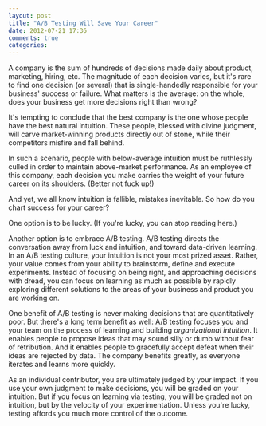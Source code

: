 ```yaml
---
layout: post
title: "A/B Testing Will Save Your Career"
date: 2012-07-21 17:36
comments: true
categories: 
---
```


A company is the sum of hundreds of decisions made daily about product,
marketing, hiring, etc.  The magnitude of each decision varies, but it's rare to
find one decision (or several) that is single-handedly responsible for your
business' success or failure.  What matters is the average: on the whole, does
your business get more decisions right than wrong?

It's tempting to conclude that the best company is the one whose people have the
best natural intuition.  These people, blessed with divine judgment, will carve
market-winning products directly out of stone, while their competitors misfire
and fall behind.

In such a scenario, people with below-average intuition must be ruthlessly
culled in order to maintain above-market performance.  As an employee of this
company, each decision you make carries the weight of your future career on its
shoulders. (Better not fuck up!)

And yet, we all know intuition is fallible, mistakes inevitable.  So how do you
chart success for your career?

One option is to be lucky. (If you're lucky, you can stop reading here.)

Another option is to embrace A/B testing.  A/B testing directs the conversation
away from luck and intuition, and toward data-driven learning.  In an A/B
testing culture, your intuition is not your most prized asset.  Rather, your
value comes from your ability to brainstorm, define and execute experiments.
Instead of focusing on being right, and approaching decisions with dread, you
can focus on learning as much as possible by rapidly exploring different
solutions to the areas of your business and product you are working on.

One benefit of A/B testing is never making decisions that are quantitatively
poor.  But there's a long term benefit as well: A/B testing focuses you and your
team on the process of learning and building *organizational intuition*.  It
enables people to propose ideas that may sound silly or dumb without fear of
retribution.  And it enables people to gracefully accept defeat when their ideas
are rejected by data.  The company benefits greatly, as everyone iterates and
learns more quickly.

As an individual contributor, you are ultimately judged by your impact.  If you
use your own judgment to make decisions, you will be graded on your intuition.
But if you focus on learning via testing, you will be graded not on intuition,
but by the velocity of your experimentation.  Unless you're lucky, testing
affords you much more control of the outcome.
